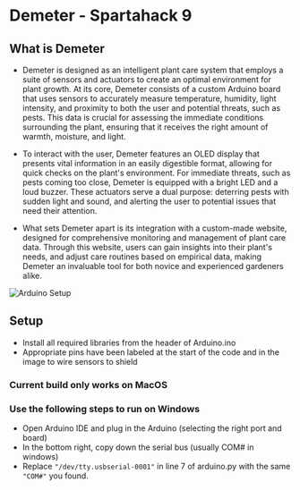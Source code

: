 # Demeter - Spartahack 9

## What is Demeter
- Demeter is designed as an intelligent plant care system that employs a suite of sensors and actuators to create an optimal environment for plant growth. At its core, Demeter consists of a custom Arduino board that uses sensors to accurately measure temperature, humidity, light intensity, and proximity to both the user and potential threats, such as pests. This data is crucial for assessing the immediate conditions surrounding the plant, ensuring that it receives the right amount of warmth, moisture, and light.

- To interact with the user, Demeter features an OLED display that presents vital information in an easily digestible format, allowing for quick checks on the plant's environment. For immediate threats, such as pests coming too close, Demeter is equipped with a bright LED and a loud buzzer. These actuators serve a dual purpose: deterring pests with sudden light and sound, and alerting the user to potential issues that need their attention.

- What sets Demeter apart is its integration with a custom-made website, designed for comprehensive monitoring and management of plant care data. Through this website, users can gain insights into their plant's needs, and adjust care routines based on empirical data, making Demeter an invaluable tool for both novice and experienced gardeners alike.

![Arduino Setup](https://i.imgur.com/DWvXxPw.jpeg)

## Setup

- Install all required libraries from the header of Arduino.ino
- Appropriate pins have been labeled at the start of the code and in the image to wire sensors to shield

### Current build only works on MacOS
### Use the following steps to run on Windows

- Open Arduino IDE and plug in the Arduino (selecting the right port and board)
- In the bottom right, copy down the serial bus (usually COM# in windows)
- Replace `"/dev/tty.usbserial-0001"` in line 7 of arduino.py with the same `"COM#"` you found.
